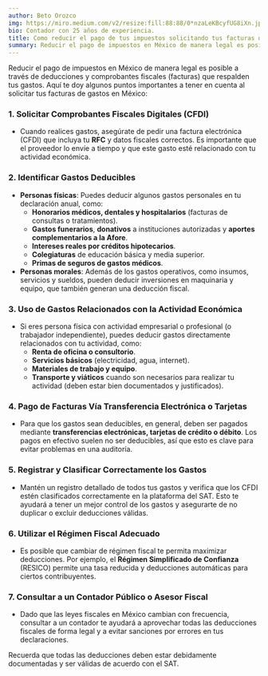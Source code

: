 ```yaml
---
author: Beto Orozco
img: https://miro.medium.com/v2/resize:fill:88:88/0*nzaLeKBcyfUG8iXn.jpg
bio: Contador con 25 años de experiencia.
title: Como reducir el pago de tus impuestos solicitando tus facturas de gastos
summary: Reducir el pago de impuestos en México de manera legal es posible a través de deducciones y comprobantes fiscales (facturas) que respalden tus gastos. Aquí te doy algunos puntos importantes a tener en cuenta al solicitar tus facturas de gastos en México:.
---
```


Reducir el pago de impuestos en México de manera legal es posible a través de deducciones y comprobantes fiscales (facturas) que respalden tus gastos. Aquí te doy algunos puntos importantes a tener en cuenta al solicitar tus facturas de gastos en México:

### 1. **Solicitar Comprobantes Fiscales Digitales (CFDI)**

- Cuando realices gastos, asegúrate de pedir una factura electrónica (CFDI) que incluya tu **RFC** y datos fiscales correctos. Es importante que el proveedor lo envíe a tiempo y que este gasto esté relacionado con tu actividad económica.

### 2. **Identificar Gastos Deducibles**

- **Personas físicas**: Puedes deducir algunos gastos personales en tu declaración anual, como:
  - **Honorarios médicos, dentales y hospitalarios** (facturas de consultas o tratamientos).
  - **Gastos funerarios**, **donativos** a instituciones autorizadas y **aportes complementarios a la Afore**.
  - **Intereses reales por créditos hipotecarios**.
  - **Colegiaturas** de educación básica y media superior.
  - **Primas de seguros de gastos médicos**.
- **Personas morales**: Además de los gastos operativos, como insumos, servicios y sueldos, pueden deducir inversiones en maquinaria y equipo, que también generan una deducción fiscal.

### 3. **Uso de Gastos Relacionados con la Actividad Económica**

- Si eres persona física con actividad empresarial o profesional (o trabajador independiente), puedes deducir gastos directamente relacionados con tu actividad, como:
  - **Renta de oficina o consultorio**.
  - **Servicios básicos** (electricidad, agua, internet).
  - **Materiales de trabajo y equipo**.
  - **Transporte y viáticos** cuando son necesarios para realizar tu actividad (deben estar bien documentados y justificados).

### 4. **Pago de Facturas Vía Transferencia Electrónica o Tarjetas**

- Para que los gastos sean deducibles, en general, deben ser pagados mediante **transferencias electrónicas, tarjetas de crédito o débito**. Los pagos en efectivo suelen no ser deducibles, así que esto es clave para evitar problemas en una auditoría.

### 5. **Registrar y Clasificar Correctamente los Gastos**

- Mantén un registro detallado de todos tus gastos y verifica que los CFDI estén clasificados correctamente en la plataforma del SAT. Esto te ayudará a tener un mejor control de los gastos y asegurarte de no duplicar o excluir deducciones válidas.

### 6. **Utilizar el Régimen Fiscal Adecuado**

- Es posible que cambiar de régimen fiscal te permita maximizar deducciones. Por ejemplo, el **Régimen Simplificado de Confianza** (RESICO) permite una tasa reducida y deducciones automáticas para ciertos contribuyentes.

### 7. **Consultar a un Contador Público o Asesor Fiscal**

- Dado que las leyes fiscales en México cambian con frecuencia, consultar a un contador te ayudará a aprovechar todas las deducciones fiscales de forma legal y a evitar sanciones por errores en tus declaraciones.

Recuerda que todas las deducciones deben estar debidamente documentadas y ser válidas de acuerdo con el SAT.
